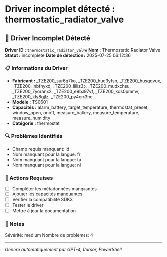 # Driver incomplet détecté : thermostatic_radiator_valve

## 🚨 Driver Incomplet Détecté

**Driver ID :** `thermostatic_radiator_valve`
**Nom :** Thermostatic Radiator Valve
**Statut :** incomplete
**Date de détection :** 2025-07-25 06:12:36

### 📋 Informations du Driver
- **Fabricant :** _TZE200_sur6q7ko, _TZE200_hue3yfsn, _TZE200_husqqvux, _TZE200_lnbfnyxd, _TZE200_lllliz3p, _TZE200_mudxchsu, _TZE200_7yoranx2, _TZE200_e9ba97vf, _TZE200_kds0pmmv, _TZE200_kly8gjlz, _TZE200_py4cm3he
- **Modèle :** TS0601
- **Capacités :** alarm_battery, target_temperature, thermostat_preset, window_open, onoff, measure_battery, measure_temperature, measure_humidity
- **Catégorie :** thermostat

### 🔍 Problèmes Identifiés
- Champ requis manquant: id
- Nom manquant pour la langue: fr
- Nom manquant pour la langue: ta
- Nom manquant pour la langue: nl

### 🎯 Actions Requises
- [ ] Compléter les métadonnées manquantes
- [ ] Ajouter les capacités manquantes
- [ ] Vérifier la compatibilité SDK3
- [ ] Tester le driver
- [ ] Mettre à jour la documentation

### 📝 Notes
Sévérité: medium
Nombre de problèmes: 4

---
*Généré automatiquement par GPT-4, Cursor, PowerShell*

